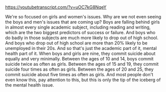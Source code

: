 https://youtubetranscript.com/?v=uOC7kG8NqeY

 We're so focused on girls and women's issues. Why are we not even seeing the boys and men's issues that are coming up? Boys are falling behind girls in almost every single academic subject, including reading and writing, which are the two biggest predictors of success or failure. And boys who do badly in those subjects are much more likely to drop out of high school. And boys who drop out of high school are more than 20% likely to be unemployed in their 20s. And so that's just the academic part of it, mental health part of it. When boys and girls are nine, they commit suicide about equally and very minimally. Between the ages of 10 and 14, boys commit suicide twice as often as girls. Between the ages of 15 and 19, they commit suicide four times as often as girls. Between the ages of 20 and 25, they commit suicide about five times as often as girls. And most people don't even know this, pay attention to this, but this is only the tip of the iceberg of the mental health issue.